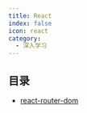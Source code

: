```yaml
---
title: React
index: false
icon: react
category:
  - 深入学习
---
```


## 目录

- [react-router-dom](react_router_dom.md)
